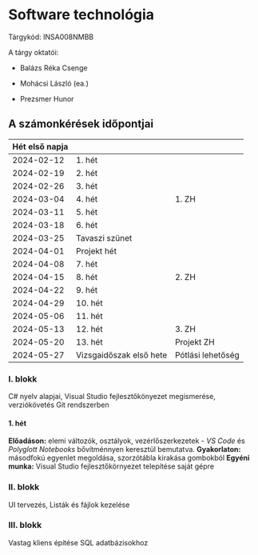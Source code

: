 

# Software technológia

Tárgykód: INSA008NMBB	

A tárgy oktatói: 

- Balázs Réka Csenge 
- Mohácsi László (ea.)

- Prezsmer Hunor 



## A számonkérések időpontjai

| Hét első napja |                         |                   |
| -------------- | ----------------------- | ----------------- |
| 2024-02-12     | 1. hét                  |                   |
| 2024-02-19     | 2. hét                  |                   |
| 2024-02-26     | 3. hét                  |                   |
| 2024-03-04     | 4. hét                  | 1. ZH             |
| 2024-03-11     | 5. hét                  |                   |
| 2024-03-18     | 6. hét                  |                   |
| 2024-03-25     | Tavaszi szünet          |                   |
| 2024-04-01     | Projekt hét             |                   |
| 2024-04-08     | 7. hét                  |                   |
| 2024-04-15     | 8. hét                  | 2. ZH             |
| 2024-04-22     | 9. hét                  |                   |
| 2024-04-29     | 10. hét                 |                   |
| 2024-05-06     | 11. hét                 |                   |
| 2024-05-13     | 12. hét                 | 3. ZH             |
| 2024-05-20     | 13. hét                 | Projekt ZH        |
| 2024-05-27     | Vizsgaidőszak első hete | Pótlási lehetőség |



### I. blokk

C# nyelv alapjai, Visual Studio fejlesztőkönyezet megismerése, verziókövetés Git rendszerben

#### 1. hét

**Előadáson:** elemi változók, osztályok, vezérlőszerkezetek - _VS Code_ és _Polyglott Notebooks_ bővítménnyen keresztül bemutatva. 
**Gyakorlaton:** másodfokú egyenlet megoldása, szorzótábla kirakása gombokból
**Egyéni munka:** Visual Studio fejlesztőkörnyezet telepítése saját gépre

<!--

#### 2. hét

**Előadáson:** Git használata. Ezentúl a jelenlétet igazoló feladatleadás Git-en történik
**Gyakorlaton:**  Függvények és vezérlőszerkezetek; Pascal háromszög kirakása

#### 3. hét

**Előadáson:** _Time to learn_: dátum- és időkezelés problémái; Osztályok
**Gyakorlaton:**  Osztályok használata - gyakakorlás

#### 4. hét

**Előadáson:** 
**Gyakorlaton:**  1. géptermi ZH

-->

### II. blokk

UI tervezés, Listák és fájlok kezelése

<!--

#### 5. hét

**Előadáson:** GUI és UX tervezés, design trendek
**Gyakorlaton:** Felhasználói felület építése Windows Forms alapokon

#### 6. hét

**Előadáson:** Fájlkezelés, adatkötött vezérlők használata
**Gyakorlaton:**  

#### 7. hét

**Előadáson:** 
**Gyakorlaton:** 

#### 8. hét

**Előadáson:** 
**Gyakorlaton:** 2. géptermi ZH

-->

### III. blokk

Vastag kliens építése SQL adatbázisokhoz

<!--

#### 9. hét

**Előadáson:** Többtáblás adatbázisok tervezése - gyakorlati példán keresztül
**Gyakorlaton:** ORM osztályok létrehozása

#### 10. hét

**Előadáson:** Május 1. miatt elmarad
**Gyakorlaton:** Adatbázis kapcsolat és adatkötött vezérlők használata I.

#### 11. hét

**Előadáson:** 
**Gyakorlaton:** Adatbázis kapcsolat és adatkötött vezérlők használata II.

#### 12. hét

**Előadáson:** Konzultációs előadás elsősorban hallgatói kérdések köré építve
**Gyakorlaton:** 3. géptermi ZH

#### 13. hét

**Előadáson:** Látókör bővítő előadás: hogyan fut a génjeinkben tárolt kód? 
**Gyakorlaton:** Projekt ZH

-->
